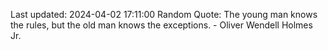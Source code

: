 Last updated: 2024-04-02 17:11:00
Random Quote: The young man knows the rules, but the old man knows the exceptions. - Oliver Wendell Holmes Jr.